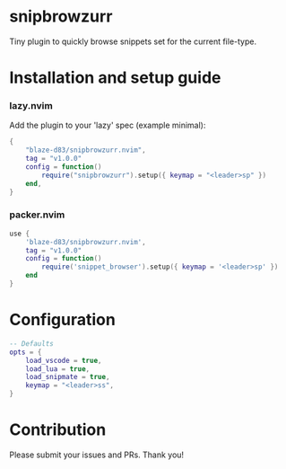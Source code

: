 # snipbrowzurr

Tiny plugin to quickly browse snippets set for the current file-type.


# Installation and setup guide

### lazy.nvim
Add the plugin to your 'lazy' spec (example minimal):
```lua
{
    "blaze-d83/snipbrowzurr.nvim",
    tag = "v1.0.0"
    config = function()
        require("snipbrowzurr").setup({ keymap = "<leader>sp" })
    end,
}
```

### packer.nvim
```lua
use {
    'blaze-d83/snipbrowzurr.nvim',
    tag = "v1.0.0"
    config = function()
        require('snippet_browser').setup({ keymap = '<leader>sp' })
    end
}
```

# Configuration
```lua
-- Defaults
opts = {
    load_vscode = true,
    load_lua = true,
    load_snipmate = true,
    keymap = "<leader>ss",
}
```

# Contribution

Please submit your issues and PRs. Thank you!
